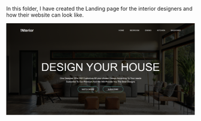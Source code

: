 In this folder, I have created the Landing page for the interior designers and how their website can look like.

![Preview](InteriorDesignerLandingPage\InteriourDesign.png)
